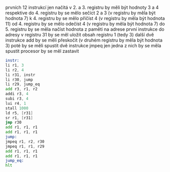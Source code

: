 prvních 12 instrukcí jen načítá
v 2. a 3. registru by měli být hodnoty 3 a 4 respektive
do 4. registru by se mělo sečíct 2 a 3 (v registru by měla být hodnota 7)
k 4. registru by se mělo přičíst 4 (v registru by měla být hodnota 11)
od 4. registru by se mělo odečíst 4 (v registru by měla být hodnota 7)
do 5. registru by se měla načíst hodnota z paměti na adrese první instrukce
do adresy v registru 31 by se měl uložit obsah registru 1 (tedy 3)
další dvě instrukce add by se měli přeskočit (v druhém registru by měla být hodnota 3)
poté by se měli spustit dvě instrukce jmpeq jen jedna z nich by se měla spustit
procesor by se měl zastavit

```asm
instr:
li r1, 3
li r2, 4
li r31, instr
li r30, jump
li r29, jump_eq
add r3, r1, r2
addi r3, 4
subi r3, 4
lui r4, 1
stall 1000
ld r5, [r31]
sr r1, [r31]
jmp r30
add r1, r1, r1
add r1, r1, r1
jump:
jmpeq r1, r2, r30
jmpeq r1, r1, r29
add r1, r1, r1
add r1, r1, r1
jump_eq:
hlt
```
